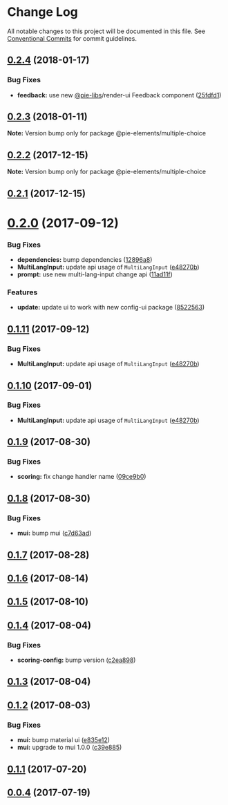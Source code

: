 # Change Log

All notable changes to this project will be documented in this file.
See [Conventional Commits](https://conventionalcommits.org) for commit guidelines.

<a name="0.2.4"></a>
## [0.2.4](https://github.com/PieElements/pie-elements/compare/@pie-elements/multiple-choice@0.2.3...@pie-elements/multiple-choice@0.2.4) (2018-01-17)


### Bug Fixes

* **feedback:** use new [@pie-libs](https://github.com/pie-libs)/render-ui Feedback component ([25fdfd1](https://github.com/PieElements/pie-elements/commit/25fdfd1))




<a name="0.2.3"></a>
## [0.2.3](https://github.com/PieElements/pie-elements/compare/@pie-elements/multiple-choice@0.2.2...@pie-elements/multiple-choice@0.2.3) (2018-01-11)




**Note:** Version bump only for package @pie-elements/multiple-choice

<a name="0.2.2"></a>
## [0.2.2](https://github.com/PieElements/pie-elements/compare/@pie-elements/multiple-choice@0.2.1...@pie-elements/multiple-choice@0.2.2) (2017-12-15)




**Note:** Version bump only for package @pie-elements/multiple-choice

<a name="0.2.1"></a>
## [0.2.1](https://github.com/PieElements/pie-elements/compare/@pie-elements/multiple-choice@0.2.0...@pie-elements/multiple-choice@0.2.1) (2017-12-15)




<a name="0.2.0"></a>
# [0.2.0](https://github.com/PieElements/pie-elements/compare/@pie-elements/multiple-choice@0.1.9...@pie-elements/multiple-choice@0.2.0) (2017-09-12)


### Bug Fixes

* **dependencies:** bump dependencies ([12896a8](https://github.com/PieElements/pie-elements/commit/12896a8))
* **MultiLangInput:** update api usage of `MultiLangInput` ([e48270b](https://github.com/PieElements/pie-elements/commit/e48270b))
* **prompt:** use new multi-lang-input change api ([11ad11f](https://github.com/PieElements/pie-elements/commit/11ad11f))


### Features

* **update:** update ui to work with new config-ui package ([8522563](https://github.com/PieElements/pie-elements/commit/8522563))




<a name="0.1.11"></a>
## [0.1.11](https://github.com/PieElements/pie-elements/compare/@pie-elements/multiple-choice@0.1.9...@pie-elements/multiple-choice@0.1.11) (2017-09-12)


### Bug Fixes

* **MultiLangInput:** update api usage of `MultiLangInput` ([e48270b](https://github.com/PieElements/pie-elements/commit/e48270b))




<a name="0.1.10"></a>
## [0.1.10](https://github.com/PieElements/pie-elements/compare/@pie-elements/multiple-choice@0.1.9...@pie-elements/multiple-choice@0.1.10) (2017-09-01)


### Bug Fixes

* **MultiLangInput:** update api usage of `MultiLangInput` ([e48270b](https://github.com/PieElements/pie-elements/commit/e48270b))




<a name="0.1.9"></a>
## [0.1.9](https://github.com/PieElements/pie-elements/compare/@pie-elements/multiple-choice@0.1.8...@pie-elements/multiple-choice@0.1.9) (2017-08-30)


### Bug Fixes

* **scoring:** fix change handler name ([09ce9b0](https://github.com/PieElements/pie-elements/commit/09ce9b0))




<a name="0.1.8"></a>
## [0.1.8](https://github.com/PieElements/pie-elements/compare/@pie-elements/multiple-choice@0.1.7...@pie-elements/multiple-choice@0.1.8) (2017-08-30)


### Bug Fixes

* **mui:** bump mui ([c7d63ad](https://github.com/PieElements/pie-elements/commit/c7d63ad))




<a name="0.1.7"></a>
## [0.1.7](https://github.com/PieElements/pie-elements/compare/@pie-elements/multiple-choice@0.1.6...@pie-elements/multiple-choice@0.1.7) (2017-08-28)




<a name="0.1.6"></a>
## [0.1.6](https://github.com/PieElements/pie-elements/compare/@pie-elements/multiple-choice@0.1.5...@pie-elements/multiple-choice@0.1.6) (2017-08-14)




<a name="0.1.5"></a>
## [0.1.5](https://github.com/PieElements/pie-elements/compare/@pie-elements/multiple-choice@0.1.4...@pie-elements/multiple-choice@0.1.5) (2017-08-10)




<a name="0.1.4"></a>
## [0.1.4](https://github.com/PieElements/pie-elements/compare/@pie-elements/multiple-choice@0.1.3...@pie-elements/multiple-choice@0.1.4) (2017-08-04)


### Bug Fixes

* **scoring-config:** bump version ([c2ea898](https://github.com/PieElements/pie-elements/commit/c2ea898))




<a name="0.1.3"></a>
## [0.1.3](https://github.com/PieElements/pie-elements/compare/@pie-elements/multiple-choice@0.1.2...@pie-elements/multiple-choice@0.1.3) (2017-08-04)




<a name="0.1.2"></a>
## [0.1.2](https://github.com/PieElements/pie-elements/compare/@pie-elements/multiple-choice@0.1.1...@pie-elements/multiple-choice@0.1.2) (2017-08-03)


### Bug Fixes

* **mui:** bump material ui ([e835e12](https://github.com/PieElements/pie-elements/commit/e835e12))
* **mui:** upgrade to mui 1.0.0 ([c39e885](https://github.com/PieElements/pie-elements/commit/c39e885))




<a name="0.1.1"></a>
## [0.1.1](https://github.com/PieElements/pie-elements/compare/@pie-elements/multiple-choice@0.1.0...@pie-elements/multiple-choice@0.1.1) (2017-07-20)




<a name="0.0.4"></a>
## [0.0.4](https://github.com/PieElements/pie-elements/compare/@pie-elements/multiple-choice@0.0.3...@pie-elements/multiple-choice@0.0.4) (2017-07-19)
